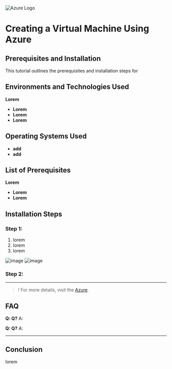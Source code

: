 ![Azure Logo](https://i.imgur.com/3iwtTkN.jpeg)

# Creating a Virtual Machine Using Azure


## Prerequisites and Installation

This tutorial outlines the prerequisites and installation steps for 

## Environments and Technologies Used
 **Lorem**
-  **Lorem** 
-  **Lorem** 
-  **Lorem** 


## Operating Systems Used
-  **add** 
-  **add** 

## List of Prerequisites

**Lorem**
-  **Lorem** 
-  **Lorem** 

## Installation Steps

### Step 1: 


1. lorem
2. lorem
3. lorem
&nbsp;


![image]()
![image]()

### Step 2:    

---

>! For more details, visit the [Azure](add).

## FAQ
**Q: Q?**
A: 

**Q: Q?**
A: 
-- -
## Conclusion
lorem
